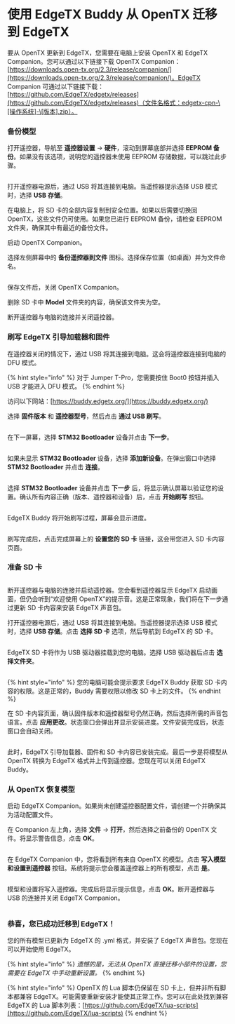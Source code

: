 # 使用 EdgeTX Buddy 从 OpenTX 迁移到 EdgeTX

要从 OpenTX 更新到 EdgeTX，您需要在电脑上安装 OpenTX 和 EdgeTX Companion。您可以通过以下链接下载 OpenTX Companion：[https://downloads.open-tx.org/2.3/release/companion/](https://downloads.open-tx.org/2.3/release/companion/)。EdgeTX Companion 可通过以下链接下载：[https://github.com/EdgeTX/edgetx/releases](https://github.com/EdgeTX/edgetx/releases)（文件名格式：edgetx-cpn-\[操作系统]-\[版本].zip）。

### 备份模型

打开遥控器，导航至 **遥控器设置** -> **硬件**，滚动到屏幕底部并选择 **EEPROM 备份**。如果没有该选项，说明您的遥控器未使用 EEPROM 存储数据，可以跳过此步骤。

<figure><img src="https://edgetx-static.zkl2333.com/update14.png" alt=""><figcaption></figcaption></figure>

打开遥控器电源后，通过 USB 将其连接到电脑。当遥控器提示选择 USB 模式时，选择 **USB 存储**。

在电脑上，将 SD 卡的全部内容复制到安全位置。如果以后需要切换回 OpenTX，这些文件仍可使用。如果您已进行 EEPROM 备份，请检查 EEPROM 文件夹，确保其中有最近的备份文件。

启动 OpenTX Companion。

选择左侧屏幕中的 **备份遥控器到文件** 图标。选择保存位置（如桌面）并为文件命名。

<figure><img src="https://edgetx-static.zkl2333.com/update1.png" alt=""><figcaption></figcaption></figure>

保存文件后，关闭 OpenTX Companion。

删除 SD 卡中 **Model** 文件夹的内容，确保该文件夹为空。

断开遥控器与电脑的连接并关闭遥控器。

### 刷写 EdgeTX 引导加载器和固件

在遥控器关闭的情况下，通过 USB 将其连接到电脑。这会将遥控器连接到电脑的 DFU 模式。

{% hint style="info" %}
对于 Jumper T-Pro，您需要按住 Boot0 按钮并插入 USB 才能进入 DFU 模式。
{% endhint %}

访问以下网站：[https://buddy.edgetx.org/](https://buddy.edgetx.org/)

选择 **固件版本** 和 **遥控器型号**，然后点击 **通过 USB 刷写**。

<figure><img src="https://edgetx-static.zkl2333.com/update2.png" alt=""><figcaption></figcaption></figure>

在下一屏幕，选择 **STM32 Bootloader** 设备并点击 **下一步**。

<figure><img src="https://edgetx-static.zkl2333.com/update3.png" alt=""><figcaption></figcaption></figure>

如果未显示 **STM32 Bootloader** 设备，选择 **添加新设备**。在弹出窗口中选择 **STM32 Bootloader** 并点击 **连接**。

<figure><img src="https://edgetx-static.zkl2333.com/update4.png" alt=""><figcaption></figcaption></figure>

选择 **STM32 Bootloader** 设备并点击 **下一步** 后，将显示确认屏幕以验证您的设置。确认所有内容正确（版本、遥控器和设备）后，点击 **开始刷写** 按钮。

<figure><img src="https://edgetx-static.zkl2333.com/update5.png" alt=""><figcaption></figcaption></figure>

EdgeTX Buddy 将开始刷写过程，屏幕会显示进度。

<figure><img src="https://edgetx-static.zkl2333.com/update6.png" alt=""><figcaption></figcaption></figure>

刷写完成后，点击完成屏幕上的 **设置您的 SD 卡** 链接，这会带您进入 SD 卡内容页面。

### 准备 SD 卡

<figure><img src="https://edgetx-static.zkl2333.com/update7.png" alt=""><figcaption></figcaption></figure>

断开遥控器与电脑的连接并启动遥控器。您会看到遥控器显示 EdgeTX 启动画面，但仍会听到“欢迎使用 OpenTX”的提示音。这是正常现象，我们将在下一步通过更新 SD 卡内容来安装 EdgeTX 声音包。

打开遥控器电源后，通过 USB 将其连接到电脑。当遥控器提示选择 USB 模式时，选择 **USB 存储**。点击 **选择 SD 卡** 选项，然后导航到 EdgeTX 的 SD 卡。

<figure><img src="https://edgetx-static.zkl2333.com/update8.png" alt=""><figcaption></figcaption></figure>

EdgeTX SD 卡将作为 USB 驱动器挂载到您的电脑。选择 USB 驱动器后点击 **选择文件夹**。

<figure><img src="https://edgetx-static.zkl2333.com/update9.png" alt=""><figcaption></figcaption></figure>

{% hint style="info" %}
您的电脑可能会提示要求 EdgeTX Buddy 获取 SD 卡内容的权限。这是正常的，Buddy 需要权限以修改 SD 卡上的文件。
{% endhint %}

在 SD 卡内容页面，确认固件版本和遥控器型号仍然正确，然后选择所需的声音包语言。点击 **应用更改**。状态窗口会弹出并显示安装进度。文件安装完成后，状态窗口会自动关闭。

<figure><img src="https://edgetx-static.zkl2333.com/update10.png" alt=""><figcaption></figcaption></figure>

此时，EdgeTX 引导加载器、固件和 SD 卡内容已安装完成。最后一步是将模型从 OpenTX 转换为 EdgeTX 格式并上传到遥控器。您现在可以关闭 EdgeTX Buddy。

### 从 OpenTX 恢复模型

启动 EdgeTX Companion。如果尚未创建遥控器配置文件，请创建一个并确保其为活动配置文件。

在 Companion 左上角，选择 **文件** -> **打开**，然后选择之前备份的 OpenTX 文件。将显示警告信息，点击 **OK**。

<figure><img src="https://edgetx-static.zkl2333.com/update11.png" alt=""><figcaption></figcaption></figure>

在 EdgeTX Companion 中，您将看到所有来自 OpenTX 的模型。点击 **写入模型和设置到遥控器** 按钮。系统将提示您会覆盖遥控器上的所有模型，点击 **是**。

<figure><img src="https://edgetx-static.zkl2333.com/update12.png" alt=""><figcaption></figcaption></figure>

模型和设置将写入遥控器。完成后将显示提示信息，点击 **OK**。断开遥控器与 USB 的连接并关闭 EdgeTX Companion。

<figure><img src="https://edgetx-static.zkl2333.com/update13.png" alt=""><figcaption></figcaption></figure>

### 恭喜，您已成功迁移到 EdgeTX！

您的所有模型已更新为 EdgeTX 的 .yml 格式，并安装了 EdgeTX 声音包。您现在可以开始使用 EdgeTX。

{% hint style="info" %}
_遗憾的是，无法从 OpenTX 直接迁移小部件的设置，您需要在 EdgeTX 中手动重新设置。_
{% endhint %}

{% hint style="info" %}
OpenTX 的 Lua 脚本仍保留在 SD 卡上，但并非所有脚本都兼容 EdgeTX。可能需要重新安装才能使其正常工作。您可以在此处找到兼容 EdgeTX 的 Lua 脚本列表：[https://github.com/EdgeTX/lua-scripts](https://github.com/EdgeTX/lua-scripts)
{% endhint %}
